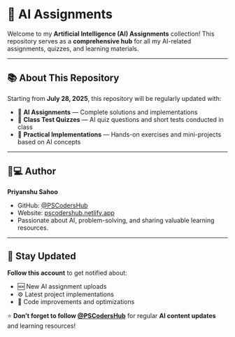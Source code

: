 # 🤖 AI Assignments

Welcome to my **Artificial Intelligence (AI) Assignments** collection!
This repository serves as a **comprehensive hub** for all my AI-related assignments, quizzes, and learning materials.

---

## 📚 About This Repository

Starting from **July 28, 2025**, this repository will be regularly updated with:

* 🧠 **AI Assignments** — Complete solutions and implementations
* 📝 **Class Test Quizzes** — AI quiz questions and short tests conducted in class
* 🚀 **Practical Implementations** — Hands-on exercises and mini-projects based on AI concepts

---

## 👨💻 Author

**Priyanshu Sahoo**

* GitHub: [@PSCodersHub](https://github.com/PSCodersHub)
* Website: [pscodershub.netlify.app](https://pscodershub.netlify.app)
* Passionate about AI, problem-solving, and sharing valuable learning resources.

---

## 🔔 Stay Updated

**Follow this account** to get notified about:

* 🆕 New AI assignment uploads
* ⚙️ Latest project implementations
* 🔄 Code improvements and optimizations

⭐ **Don’t forget to follow [@PSCodersHub](https://pscodershub.netlify.app)** for regular **AI content updates** and learning resources!
